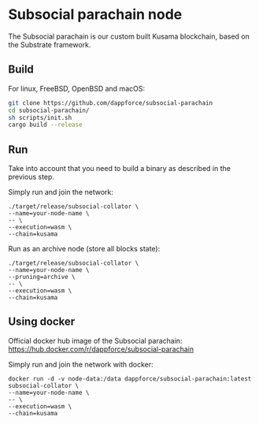 # Subsocial parachain node

The Subsocial parachain is our custom built Kusama blockchain, based on the Substrate framework.

## Build

For linux, FreeBSD, OpenBSD and macOS:

```sh
git clone https://github.com/dappforce/subsocial-parachain
cd subsocial-parachain/
sh scripts/init.sh
cargo build --release
```

## Run

Take into account that you need to build a binary as described in the previous step.

Simply run and join the network:

```shell
./target/release/subsocial-collator \
--name=your-node-name \
-- \
--execution=wasm \
--chain=kusama
```

Run as an archive node (store all blocks state):

```shell
./target/release/subsocial-collator \
--name=your-node-name \
--pruning=archive \
-- \
--execution=wasm \
--chain=kusama
```

## Using docker

Official docker hub image of the Subsocial parachain: https://hub.docker.com/r/dappforce/subsocial-parachain

Simply run and join the network with docker:

```shell
docker run -d -v node-data:/data dappforce/subsocial-parachain:latest subsocial-collator \
--name=your-node-name \
-- \
--execution=wasm \
--chain=kusama
```
